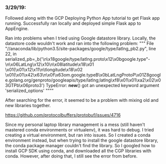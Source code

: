 ### 3/29/19:
Followed along with the GCP Deploying Python App tutorial to get Flask app running. Successfully ran locally and deployed simple Flask app to AppEngine.

Ran into problems when I tried using Google datastore library. Locally, the datastore code wouldn't work and ran into the following problem:
"""
File "//anaconda/lib/python3.5/site-packages/google/type/latlng_pb2.py", line 22, in <module>
    serialized_pb=_b('\n\x18google/type/latlng.proto\x12\x0bgoogle.type\"-\n\x06LatLng\x12\x10\n\x08latitude\x18\x01 \x01(\x01\x12\x11\n\tlongitude\x18\x02 \x01(\x01\x42\x63\n\x0f\x63om.google.typeB\x0bLatLngProtoP\x01Z8google.golang.org/genproto/googleapis/type/latlng;latlng\xf8\x01\x01\xa2\x02\x03GTPb\x06proto3')
TypeError: __new__() got an unexpected keyword argument 'serialized_options'
""""

After searching for the error, it seemed to be a problem with mixing old and new libraries together. 

https://github.com/protocolbuffers/protobuf/issues/4716

Since my personal laptop library management is a mess (still haven't mastered conda environments or virtualenv), it was hard to debug. I tried creating a virtual environment, but ran into issues. So I created a conda environment instead, but when trying to install the google datastore library, the conda package manager couldn't find the library. So I googled how to install GCP SDK using conda, and downloaded all the CGP libraries with conda. However, after doing that, I still see the error from before.

